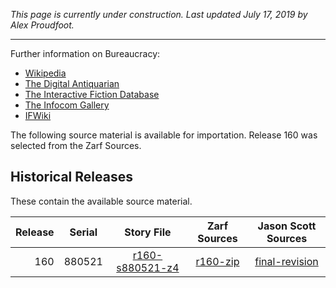 *This page is currently under construction. Last updated July 17, 2019 by Alex Proudfoot.*

----

Further information on Bureaucracy:

* [Wikipedia](https://en.wikipedia.org/wiki/Bureaucracy_(video_game))
* [The Digital Antiquarian](https://www.filfre.net/2015/08/bureaucracy/)
* [The Interactive Fiction Database](https://ifdb.tads.org/viewgame?id=zjyxds3s57pgis3x)
* [The Infocom Gallery](http://infocom.elsewhere.org/gallery/bureaucracy/bureaucracy.html)
* [IFWiki](http://www.ifwiki.org/index.php/Bureaucracy)

The following source material is available for importation. Release 160 was selected from the Zarf Sources.

## Historical Releases

These contain the available source material.

| Release | Serial | Story File        | Zarf Sources | Jason Scott Sources |
| -------:|:------:|:-----------------:|:------------:|:-------------------:|
|     160 | 880521 | [r160-s880521-z4] |   [r160-zip] |    [final-revision] |

[r160-s880521-z4]: https://eblong.com/infocom/gamefiles/bureaucracy-r160-s880521.z4
[r160-zip]: https://eblong.com/infocom/sources/bureaucracy-r160.zip
[final-revision]: https://github.com/historicalsource/bureaucracy/tree/c6e21a6a2e625ca2f2e98610886fa7ed8338cf1f
